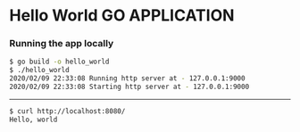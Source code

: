 # Hello World GO APPLICATION

### Running the app locally

```bash
$ go build -o hello_world
$ ./hello_world
2020/02/09 22:33:08 Running http server at - 127.0.0.1:9000
2020/02/09 22:33:08 Starting http server at - 127.0.0.1:9000
```

---------------

```bash
$ curl http://localhost:8080/
Hello, world
```